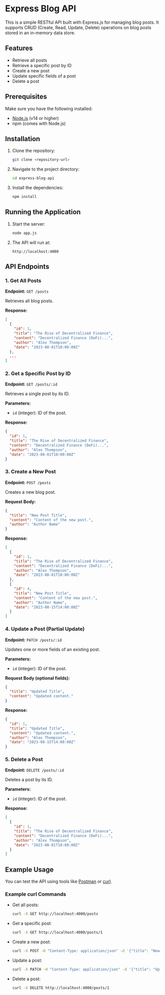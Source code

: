 # Express Blog API

This is a simple RESTful API built with Express.js for managing blog posts. It supports CRUD (Create, Read, Update, Delete) operations on blog posts stored in an in-memory data store.

## Features

- Retrieve all posts
- Retrieve a specific post by ID
- Create a new post
- Update specific fields of a post
- Delete a post

## Prerequisites

Make sure you have the following installed:

- [Node.js](https://nodejs.org/) (v14 or higher)
- npm (comes with Node.js)

## Installation

1. Clone the repository:

   ```bash
   git clone <repository-url>
   ```

2. Navigate to the project directory:

   ```bash
   cd express-blog-api
   ```

3. Install the dependencies:

   ```bash
   npm install
   ```

## Running the Application

1. Start the server:

   ```bash
   node app.js
   ```

2. The API will run at:

   ```
   http://localhost:4000
   ```

## API Endpoints

### 1. Get All Posts

**Endpoint:** `GET /posts`

Retrieves all blog posts.

**Response:**

```json
[
  {
    "id": 1,
    "title": "The Rise of Decentralized Finance",
    "content": "Decentralized Finance (DeFi)...",
    "author": "Alex Thompson",
    "date": "2023-08-01T10:00:00Z"
  },
  ...
]
```

### 2. Get a Specific Post by ID

**Endpoint:** `GET /posts/:id`

Retrieves a single post by its ID.

**Parameters:**

- `id` (integer): ID of the post.

**Response:**

```json
{
  "id": 1,
  "title": "The Rise of Decentralized Finance",
  "content": "Decentralized Finance (DeFi)...",
  "author": "Alex Thompson",
  "date": "2023-08-01T10:00:00Z"
}
```

### 3. Create a New Post

**Endpoint:** `POST /posts`

Creates a new blog post.

**Request Body:**

```json
{
  "title": "New Post Title",
  "content": "Content of the new post.",
  "author": "Author Name"
}
```

**Response:**

```json
[
  {
    "id": 1,
    "title": "The Rise of Decentralized Finance",
    "content": "Decentralized Finance (DeFi)...",
    "author": "Alex Thompson",
    "date": "2023-08-01T10:00:00Z"
  },
  {
    "id": 4,
    "title": "New Post Title",
    "content": "Content of the new post.",
    "author": "Author Name",
    "date": "2023-08-15T14:00:00Z"
  }
]
```

### 4. Update a Post (Partial Update)

**Endpoint:** `PATCH /posts/:id`

Updates one or more fields of an existing post.

**Parameters:**

- `id` (integer): ID of the post.

**Request Body (optional fields):**

```json
{
  "title": "Updated Title",
  "content": "Updated content."
}
```

**Response:**

```json
{
  "id": 1,
  "title": "Updated Title",
  "content": "Updated content.",
  "author": "Alex Thompson",
  "date": "2023-08-15T14:00:00Z"
}
```

### 5. Delete a Post

**Endpoint:** `DELETE /posts/:id`

Deletes a post by its ID.

**Parameters:**

- `id` (integer): ID of the post.

**Response:**

```json
[
  {
    "id": 1,
    "title": "The Rise of Decentralized Finance",
    "content": "Decentralized Finance (DeFi)...",
    "author": "Alex Thompson",
    "date": "2023-08-01T10:00:00Z"
  }
]
```

## Example Usage

You can test the API using tools like [Postman](https://www.postman.com/) or [curl](https://curl.se/).

### Example curl Commands

- Get all posts:

  ```bash
  curl -X GET http://localhost:4000/posts
  ```

- Get a specific post:

  ```bash
  curl -X GET http://localhost:4000/posts/1
  ```

- Create a new post:

  ```bash
  curl -X POST -H "Content-Type: application/json" -d '{"title": "New Post", "content": "Content of the new post.", "author": "Author"}' http://localhost:4000/posts
  ```

- Update a post:

  ```bash
  curl -X PATCH -H "Content-Type: application/json" -d '{"title": "Updated Title"}' http://localhost:4000/posts/1
  ```

- Delete a post:

  ```bash
  curl -X DELETE http://localhost:4000/posts/1
  ```

